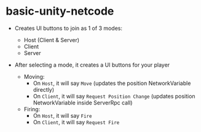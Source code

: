 # basic-unity-netcode
- Creates UI buttons to join as 1 of 3 modes:
    - Host (Client & Server)
    - Client
    - Server

- After selecting a mode, it creates a UI buttons for your player
    - Moving:
        - On `Host`, it will say `Move` (updates the position NetworkVariable directly)
        - On `Client`, it will say `Request Position Change` (updates position NetworkVariable inside ServerRpc call)
    - Firing:
        - On `Host`, it will say `Fire`
        - On `Client`, it will say `Request Fire`
